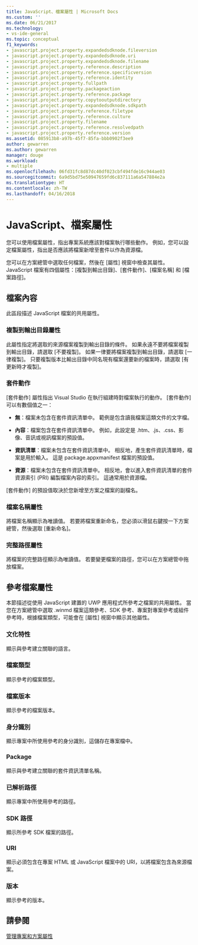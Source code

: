 ```yaml
---
title: JavaScript、檔案屬性 | Microsoft Docs
ms.custom: ''
ms.date: 06/21/2017
ms.technology:
- vs-ide-general
ms.topic: conceptual
f1_keywords:
- javascript.project.property.expandedsdknode.fileversion
- javascript.project.property.expandedsdknode.uri
- javascript.project.property.expandedsdknode.filename
- javascript.project.property.reference.description
- javascript.project.property.reference.specificversion
- javascript.project.property.reference.identity
- javascript.project.property.fullpath
- javascript.project.property.packageaction
- javascript.project.property.reference.package
- javascript.project.property.copytooutputdirectory
- javascript.project.property.expandedsdknode.sdkpath
- javascript.project.property.reference.filetype
- javascript.project.property.reference.culture
- javascript.project.property.filename
- javascript.project.property.reference.resolvedpath
- javascript.project.property.reference.version
ms.assetid: 085913b8-a97b-45f7-85fa-bbb0902f3ee9
author: gewarren
ms.author: gewarren
manager: douge
ms.workload:
- multiple
ms.openlocfilehash: 06fd31fc8d87dc40df023cbf494fde16c944ae03
ms.sourcegitcommit: 6a9d5bd75e50947659fd6c837111a6a547884e2a
ms.translationtype: HT
ms.contentlocale: zh-TW
ms.lasthandoff: 04/16/2018
---
```

# <a name="file-properties-javascript"></a>JavaScript、檔案屬性
您可以使用檔案屬性，指出專案系統應該對檔案執行哪些動作。 例如，您可以設定檔案屬性，指出是否應該將檔案新增至套件以作為資源檔。  

 您可以在方案總管中選取任何檔案，然後在 [屬性] 視窗中檢查其屬性。 JavaScript 檔案有四個屬性：[複製到輸出目錄]、[套件動作]、[檔案名稱] 和 [檔案路徑]。  

## <a name="file-properties"></a>檔案內容  
 此區段描述 JavaScript 檔案的共用屬性。  

### <a name="copy-to-output-directory-property"></a>複製到輸出目錄屬性  
 此屬性指定將選取的來源檔案複製到輸出目錄的條件。 如果永遠不要將檔案複製到輸出目錄，請選取 [不要複製]。 如果一律要將檔案複製到輸出目錄，請選取 [一律複製]。 只要複製版本比輸出目錄中同名現有檔案還要新的檔案時，請選取 [有更新時才複製]。  

### <a name="package-action"></a>套件動作  
 [套件動作] 屬性指出 Visual Studio 在執行組建時對檔案執行的動作。 [套件動作] 可以有數個值之一：  

-   **無**：檔案未包含在套件資訊清單中。 範例是包含讀我檔案這類文件的文字檔。  

-   **內容**：檔案包含在套件資訊清單中。 例如，此設定是 .htm、.js、.css、影像、音訊或視訊檔案的預設值。  

-   **資訊清單**：檔案未包含在套件資訊清單中。 相反地，產生套件資訊清單時，檔案是用於輸入。 這是 package.appxmanifest 檔案的預設值。  

-   **資源**：檔案未包含在套件資訊清單中。 相反地，會以進入套件資訊清單的套件資源索引 (PRI) 編製檔案內容的索引。 這通常用於資源檔。  

[套件動作] 的預設值取決於您新增至方案之檔案的副檔名。  

### <a name="file-name-property"></a>檔案名稱屬性  
 將檔案名稱顯示為唯讀值。 若要將檔案重新命名，您必須以滑鼠右鍵按一下方案總管，然後選取 [重新命名]。  

### <a name="full-path-property"></a>完整路徑屬性  
 將檔案的完整路徑顯示為唯讀值。 若要變更檔案的路徑，您可以在方案總管中拖放檔案。  

## <a name="reference-file-properties"></a>參考檔案屬性  
 本節描述從使用 JavaScript 建置的 UWP 應用程式所參考之檔案的共用屬性。 當您在方案總管中選取 .winmd 檔案這類參考、SDK 參考、專案對專案參考或組件參考時，根據檔案類型，可能會在 [屬性] 視窗中顯示其他屬性。  

### <a name="culture"></a>文化特性  
 顯示與參考建立關聯的語言。  

### <a name="file-type"></a>檔案類型  
 顯示參考的檔案類型。  

### <a name="file-version"></a>檔案版本  
 顯示參考的檔案版本。  

### <a name="identity"></a>身分識別  
 顯示專案中所使用參考的身分識別，這儲存在專案檔中。  

### <a name="package"></a>Package  
 顯示與參考建立關聯的套件資訊清單名稱。  

### <a name="resolved-path"></a>已解析路徑  
 顯示專案中所使用參考的路徑。  

### <a name="sdk-path"></a>SDK 路徑  
 顯示所參考 SDK 檔案的路徑。  

### <a name="uri"></a>URI  
 顯示必須包含在專案 HTML 或 JavaScript 檔案中的 URI，以將檔案包含為來源檔案。  

### <a name="version"></a>版本  
 顯示參考的版本。  

## <a name="see-also"></a>請參閱  
 [管理專案和方案屬性](../../ide/managing-project-and-solution-properties.md)
